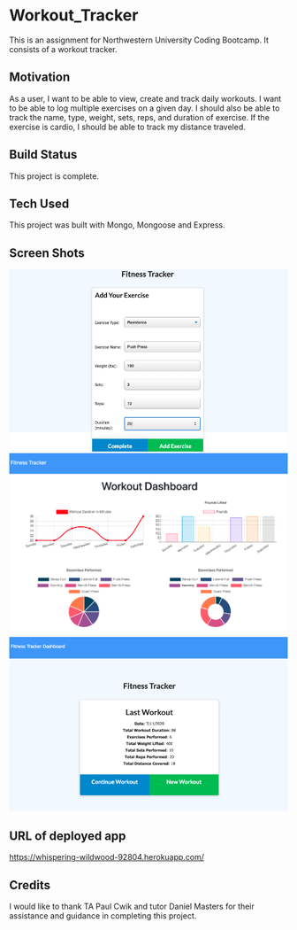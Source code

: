 # Workout_Tracker

This is an assignment for Northwestern University Coding Bootcamp.  It consists of a workout tracker.

## Motivation

As a user, I want to be able to view, create and track daily workouts.  I want to be able to log multiple exercises on a given day.  I should also be able to track the name, type, weight, sets, reps, and duration of exercise. If the exercise is cardio, I should be able to track my distance traveled. 

## Build Status

This project is complete.

## Tech Used

This project was built with Mongo, Mongoose and Express.

## Screen Shots

![addexercise](public/screenshots/addexercise.png)
![dashboardpage](public/screenshots/dashboardpage.png)
![trackerpage](public/screenshots/trackerpage.png)

## URL of deployed app

https://whispering-wildwood-92804.herokuapp.com/

## Credits

I would like to thank TA Paul Cwik and tutor Daniel Masters for their assistance and guidance in completing this project.

